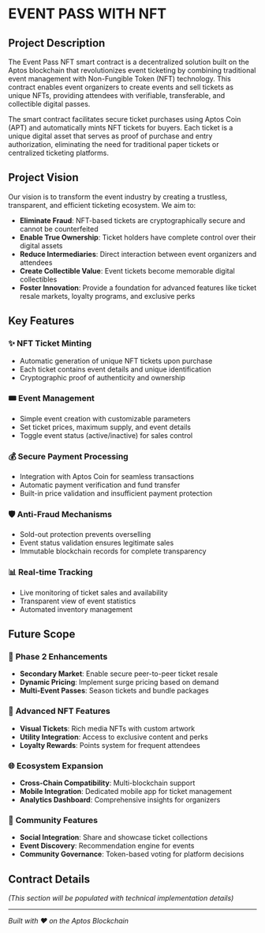 # EVENT PASS WITH NFT

## Project Description

The Event Pass NFT smart contract is a decentralized solution built on the Aptos blockchain that revolutionizes event ticketing by combining traditional event management with Non-Fungible Token (NFT) technology. This contract enables event organizers to create events and sell tickets as unique NFTs, providing attendees with verifiable, transferable, and collectible digital passes.

The smart contract facilitates secure ticket purchases using Aptos Coin (APT) and automatically mints NFT tickets for buyers. Each ticket is a unique digital asset that serves as proof of purchase and entry authorization, eliminating the need for traditional paper tickets or centralized ticketing platforms.

## Project Vision

Our vision is to transform the event industry by creating a trustless, transparent, and efficient ticketing ecosystem. We aim to:

- **Eliminate Fraud**: NFT-based tickets are cryptographically secure and cannot be counterfeited
- **Enable True Ownership**: Ticket holders have complete control over their digital assets
- **Reduce Intermediaries**: Direct interaction between event organizers and attendees
- **Create Collectible Value**: Event tickets become memorable digital collectibles
- **Foster Innovation**: Provide a foundation for advanced features like ticket resale markets, loyalty programs, and exclusive perks

## Key Features

### ✨ **NFT Ticket Minting**
- Automatic generation of unique NFT tickets upon purchase
- Each ticket contains event details and unique identification
- Cryptographic proof of authenticity and ownership

### 🎟️ **Event Management**
- Simple event creation with customizable parameters
- Set ticket prices, maximum supply, and event details
- Toggle event status (active/inactive) for sales control

### 💰 **Secure Payment Processing**
- Integration with Aptos Coin for seamless transactions
- Automatic payment verification and fund transfer
- Built-in price validation and insufficient payment protection

### 🛡️ **Anti-Fraud Mechanisms**
- Sold-out protection prevents overselling
- Event status validation ensures legitimate sales
- Immutable blockchain records for complete transparency

### 📊 **Real-time Tracking**
- Live monitoring of ticket sales and availability
- Transparent view of event statistics
- Automated inventory management

## Future Scope

### 🚀 **Phase 2 Enhancements**
- **Secondary Market**: Enable secure peer-to-peer ticket resale
- **Dynamic Pricing**: Implement surge pricing based on demand
- **Multi-Event Passes**: Season tickets and bundle packages

### 🎨 **Advanced NFT Features**
- **Visual Tickets**: Rich media NFTs with custom artwork
- **Utility Integration**: Access to exclusive content and perks
- **Loyalty Rewards**: Points system for frequent attendees

### 🌐 **Ecosystem Expansion**
- **Cross-Chain Compatibility**: Multi-blockchain support
- **Mobile Integration**: Dedicated mobile app for ticket management
- **Analytics Dashboard**: Comprehensive insights for organizers

### 🤝 **Community Features**
- **Social Integration**: Share and showcase ticket collections
- **Event Discovery**: Recommendation engine for events
- **Community Governance**: Token-based voting for platform decisions

## Contract Details
*(This section will be populated with technical implementation details)*

---

*Built with ❤️ on the Aptos Blockchain*
